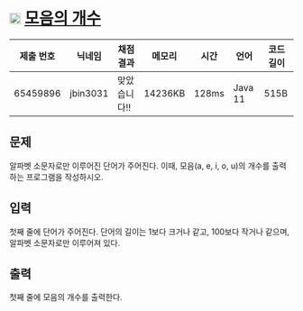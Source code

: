 # <img width="20px"  src="https://d2gd6pc034wcta.cloudfront.net/tier/3.svg" class="solvedac-tier"> [모음의 개수](https://www.acmicpc.net/problem/10987) 

| 제출 번호 | 닉네임 | 채점 결과 | 메모리 | 시간 | 언어 | 코드 길이 |
|---|---|---|---|---|---|---|
|65459896|jbin3031|맞았습니다!! |14236KB|128ms|Java 11|515B|

## 문제
<p>알파벳 소문자로만 이루어진 단어가 주어진다. 이때, 모음(a, e, i, o, u)의 개수를 출력하는 프로그램을 작성하시오.</p>

## 입력
<p>첫째 줄에 단어가 주어진다. 단어의 길이는 1보다 크거나 같고, 100보다 작거나 같으며, 알파벳 소문자로만 이루어져 있다.</p>

## 출력
<p>첫째 줄에 모음의 개수를 출력한다.</p>

